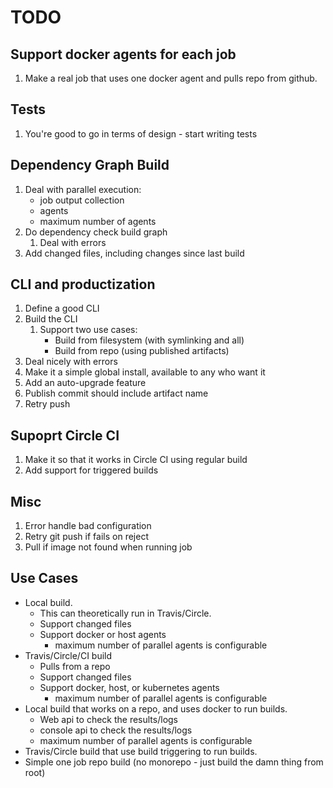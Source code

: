 # TODO

## Support docker agents for each job

1. Make a real job that uses one docker agent and pulls repo from github.

## Tests

1. You're good to go in terms of design - start writing tests

## Dependency Graph Build

1. Deal with parallel execution:
   * job output collection
   * agents
   * maximum number of agents
1. Do dependency check build graph
   1. Deal with errors
1. Add changed files, including changes since last build

## CLI and productization

1. Define a good CLI
1. Build the CLI
   1. Support two use cases:
      * Build from filesystem (with symlinking and all)
      * Build from repo (using published artifacts)
1. Deal nicely with errors
1. Make it a simple global install, available to any who want it
1. Add an auto-upgrade feature
1. Publish commit should include artifact name
1. Retry push

## Supoprt Circle CI

1. Make it so that it works in Circle CI using regular build
1. Add support for triggered builds

## Misc

1. Error handle bad configuration
1. Retry git push if fails on reject
1. Pull if image not found when running job

## Use Cases

* Local build.
  * This can theoretically run in Travis/Circle.
  * Support changed files
  * Support docker or host agents
    * maximum number of parallel agents is configurable
* Travis/Circle/CI build
  * Pulls from a repo
  * Support changed files
  * Support docker, host, or kubernetes agents
    * maximum number of parallel agents is configurable
* Local build that works on a repo, and uses docker to run builds.
  * Web api to check the results/logs
  * console api to check the results/logs
  * maximum number of parallel agents is configurable
* Travis/Circle build that use build triggering to run builds.
* Simple one job repo build (no monorepo - just build the damn thing from root)
